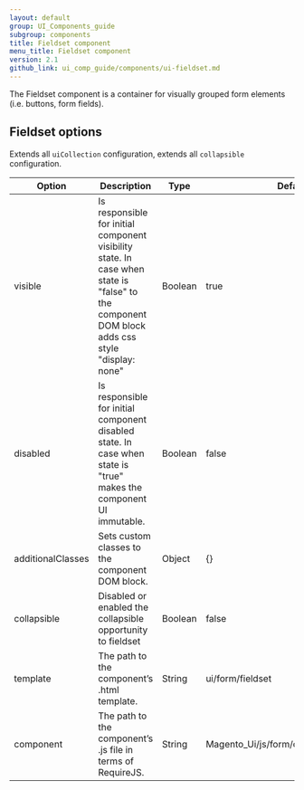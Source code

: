 ```yaml
---
layout: default
group: UI_Components_guide
subgroup: components
title: Fieldset сomponent
menu_title: Fieldset component
version: 2.1
github_link: ui_comp_guide/components/ui-fieldset.md
---
```


The Fieldset component is a container for visually grouped form elements (i.e. buttons, form fields).

## Fieldset options
Extends all `uiCollection` configuration, extends all `collapsible` configuration.

| Option            | Description                                                                                                                                    | Type    | Default                                |
|-------------------|------------------------------------------------------------------------------------------------------------------------------------------------|---------|----------------------------------------|
| visible           | Is responsible for initial component visibility state. In case when state is "false" to the component DOM block adds css style "display: none" | Boolean | true                                   |
| disabled          | Is responsible for initial component disabled state. In case when state is "true" makes the component UI immutable.                            | Boolean | false                                  |
| additionalClasses | Sets custom classes to the component DOM block.                                                                                                | Object  | {}                                     |
| collapsible       | Disabled or enabled the collapsible opportunity to fieldset                                                                                    | Boolean | false                                  |
| template          | The path to the component’s .html template.                                                                                                    | String  | ui/form/fieldset                       |
| component         | The path to the component’s .js file in terms of RequireJS.                                                                                    | String  | Magento_Ui/js/form/components/fieldset |

